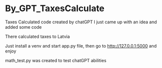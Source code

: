 # By_GPT_TaxesCalculate
Taxes Calсulated code created by chatGPT
I just came up with an idea and added some code

There calculated taxes to Latvia

Just install a venv and start app.py file, then go to http://127.0.0.1:5000 and enjoy


math_test.py was created to test chatGPT abilities 
